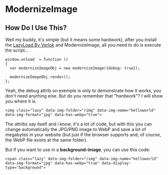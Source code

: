 # ModernizeImage

## How Do I Use This?

Well my buddy, it's simple (but it means some hardwork), after you install the [LazyLoad By Verlok](https://github.com/verlok/lazyload) and ModernizeImage, all you need to do is execute the script...

```
window.onload  = function ()
{ 
  var modernizeImageObj = new modernizeImage({debug: true});

  modernizeImageObj.render(); 
};
```

Yeah, the debug attrib on exemple is only to demonstrate how it works, you don't need anything else. But do you remember that "hardwork"? I will show you where it is.
```
<img class="lazy" data-img-folder="/img" data-img-name="helloworld" data-img-format="jpg" data-has-webp="true">  
```
The attribs say itself and i know, it's a lot of code, but with this you can change automatically the JPG/PNG image to WebP and save a lot of megabytes in your website (but just if the browser supports and, of course, the WebP file exists at the same folder).

But if you want to use in a **background-image**, you can use this code:
```
<span class="lazy" data-img-folder="/img" data-img-name="helloworld" data-img-format="jpg" data-has-webp="true" data-display-type="background">
```

